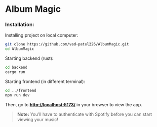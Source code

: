 # Album Magic

### Installation:

Installing project on local computer:

```bash
git clone https://github.com/ved-patel226/AlbumMagic.git
cd AlbumMagic
```

Starting backend (rust):

```bash
cd backend
cargo run
```

Starting frontend (in different terminal):

```bash
cd ../frontend
npm run dev
```

Then, go to
**[http://localhost:5173/](http://localhost:5173/)** in your browser to view the app.

> **Note:** You'll have to authenticate with Spotify before you can start viewing your music!
